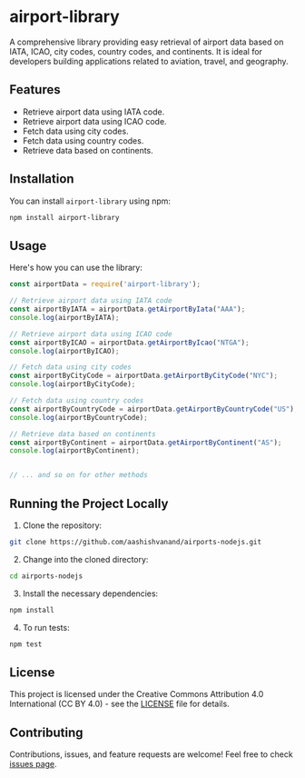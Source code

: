 # airport-library

A comprehensive library providing easy retrieval of airport data based on IATA, ICAO, city codes, country codes, and continents. It is ideal for developers building applications related to aviation, travel, and geography.

## Features

- Retrieve airport data using IATA code.
- Retrieve airport data using ICAO code.
- Fetch data using city codes.
- Fetch data using country codes.
- Retrieve data based on continents.

## Installation

You can install `airport-library` using npm:

```bash
npm install airport-library
```

## Usage

Here's how you can use the library:

```javascript
const airportData = require('airport-library');

// Retrieve airport data using IATA code
const airportByIATA = airportData.getAirportByIata("AAA");
console.log(airportByIATA);

// Retrieve airport data using ICAO code
const airportByICAO = airportData.getAirportByIcao("NTGA");
console.log(airportByICAO);

// Fetch data using city codes
const airportByCityCode = airportData.getAirportByCityCode("NYC");
console.log(airportByCityCode);

// Fetch data using country codes
const airportByCountryCode = airportData.getAirportByCountryCode("US");
console.log(airportByCountryCode);

// Retrieve data based on continents
const airportByContinent = airportData.getAirportByContinent("AS");
console.log(airportByContinent);


// ... and so on for other methods
```

## Running the Project Locally

1. Clone the repository:

```bash
git clone https://github.com/aashishvanand/airports-nodejs.git
```

2. Change into the cloned directory:

```bash
cd airports-nodejs
```

3. Install the necessary dependencies:

```bash
npm install
```

4. To run tests:

```bash
npm test
```

## License

This project is licensed under the Creative Commons Attribution 4.0 International (CC BY 4.0) - see the [LICENSE](LICENSE) file for details.

## Contributing

Contributions, issues, and feature requests are welcome! Feel free to check [issues page](https://github.com/aashishvanand/airports-nodejs/issues).
